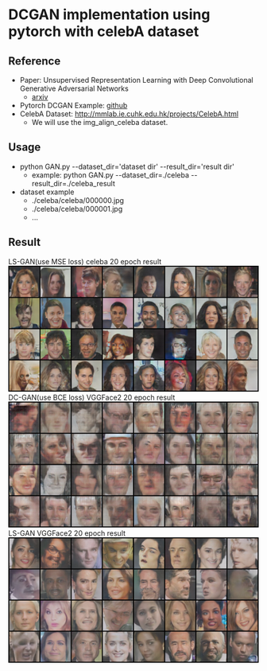 # DCGAN implementation using pytorch with celebA dataset
## Reference
- Paper: Unsupervised Representation Learning with Deep Convolutional Generative Adversarial Networks
    - [arxiv](https://arxiv.org/pdf/1511.06434.pdf)
- Pytorch DCGAN Example: [github](https://github.com/pytorch/examples/tree/master/dcgan)
- CelebA Dataset: http://mmlab.ie.cuhk.edu.hk/projects/CelebA.html
    - We will use the img_align_celeba dataset.
## Usage
- python GAN.py --dataset_dir='dataset dir' --result_dir='result dir'
    - example: python GAN.py --dataset_dir=./celeba --result_dir=./celeba_result
- dataset example
    - ./celeba/celeba/000000.jpg
    - ./celeba/celeba/000001.jpg
    - ...
## Result
LS-GAN(use MSE loss) celeba 20 epoch result
![epoch20](./result_sample/lsgan_celeba_20epoch.png)
DC-GAN(use BCE loss) VGGFace2 20 epoch result
![epoch20](./result_sample/dcgan_vggface2_20epoch.png)
LS-GAN VGGFace2 20 epoch result
![epoch20](./result_sample/lsgan_vggface2_20epoch.png)
